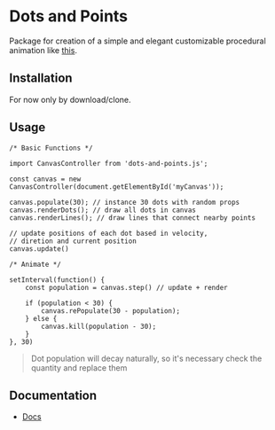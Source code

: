 # Dots and Points

Package for creation of a simple and elegant customizable procedural animation like [this](https://luciocarvalhodev.github.io/dots/).

## Installation

For now only by download/clone.

## Usage

```
/* Basic Functions */

import CanvasController from 'dots-and-points.js';

const canvas = new CanvasController(document.getElementById('myCanvas'));

canvas.populate(30); // instance 30 dots with random props
canvas.renderDots(); // draw all dots in canvas
canvas.renderLines(); // draw lines that connect nearby points

// update positions of each dot based in velocity,
// diretion and current position
canvas.update()

/* Animate */

setInterval(function() {
    const population = canvas.step() // update + render

    if (population < 30) {
        canvas.rePopulate(30 - population);
    } else {
        canvas.kill(population - 30);
    }
}, 30)
```

> Dot population will decay naturally, so it's necessary check the quantity and replace them

## Documentation

* [Docs](https://luciocarvalhodev.github.io/dots-and-lines)